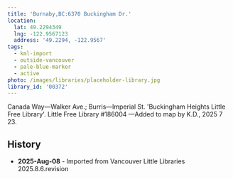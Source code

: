 ```yaml
---
title: 'Burnaby,BC:6370 Buckingham Dr.'
location:
  lat: 49.2294349
  lng: -122.9567123
  address: '49.2294, -122.9567'
tags:
  - kml-import
  - outside-vancouver
  - pale-blue-marker
  - active
photo: /images/libraries/placeholder-library.jpg
library_id: '00372'
---
```

Canada Way—Walker Ave.; Burris—Imperial St.
'Buckingham Heights Little Free Library'.
Little Free Library #186004
—Added to map by K.D., 2025 7 23.

## History
- **2025-Aug-08** - Imported from Vancouver Little Libraries 2025.8.6.revision

